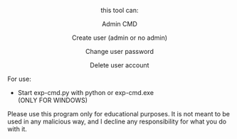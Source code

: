 <p align="center">this tool can: </p>

<p align="center">Admin CMD</p>
<p align="center">Create user (admin or no admin)</p>
<p align="center">Change user password</p>
<p align="center">Delete user account</p>
 
For use: <br>

- Start exp-cmd.py with python or exp-cmd.exe <br>
(ONLY FOR WINDOWS) <br>

Please use this program only for educational purposes.
It is not meant to be used in any malicious way, and I decline any responsibility for what you do with it.
